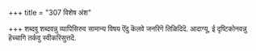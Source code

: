 +++
title = "307 विशेष अंश"

+++
शब्दवु शब्दवन्नु व्यापिसिरुव सामान्य विषय ऎंदु कॆलवे जनरिगॆ तिळिदिदॆ. आदाग्यू, ई दृष्टिकोनवन्नु हॆच्चागि तर्कवु स्वीकरिसुत्तदॆ.

